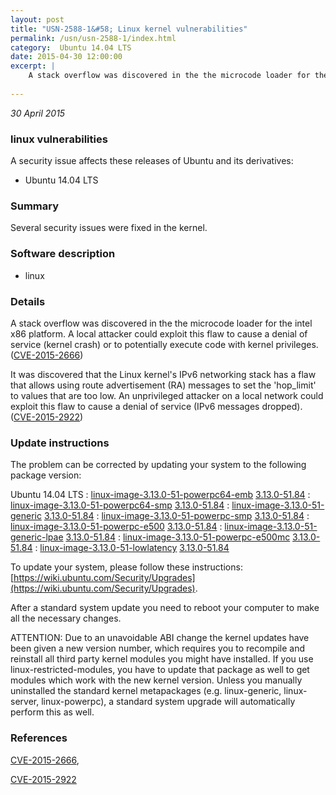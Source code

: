 ```yaml
---
layout: post
title: "USN-2588-1&#58; Linux kernel vulnerabilities"
permalink: /usn/usn-2588-1/index.html
category:  Ubuntu 14.04 LTS
date: 2015-04-30 12:00:00
excerpt: |
    A stack overflow was discovered in the the microcode loader for the intel x86 platform. A local attacker could exploit this flaw to cause a denial of service (kernel crash) or to potentially execute code with kernel privileges. ([CVE-2015-2666](http://people.ubuntu.com/~ubuntu-security/cve/CVE-2015-2666))
    
--- 
```

 
 

*30 April 2015*

### linux vulnerabilities

A security issue affects these releases of Ubuntu and its derivatives:

* Ubuntu 14.04 LTS

### Summary

Several security issues were fixed in the kernel. 

### Software description

* linux 

### Details

A stack overflow was discovered in the the microcode loader for the intel x86 platform. A local attacker could exploit this flaw to cause a denial of service (kernel crash) or to potentially execute code with kernel privileges. ([CVE-2015-2666](http://people.ubuntu.com/~ubuntu-security/cve/CVE-2015-2666))

It was discovered that the Linux kernel&#39;s IPv6 networking stack has a flaw that allows using route advertisement (RA) messages to set the &#39;hop_limit&#39; to values that are too low. An unprivileged attacker on a local network could exploit this flaw to cause a denial of service (IPv6 messages dropped). ([CVE-2015-2922](http://people.ubuntu.com/~ubuntu-security/cve/CVE-2015-2922)) 

### Update instructions

The problem can be corrected by updating your system to the following package version:

Ubuntu 14.04 LTS
 : [linux-image-3.13.0-51-powerpc64-emb](https://launchpad.net/ubuntu/+source/linux) <span> [3.13.0-51.84](https://launchpad.net/ubuntu/+source/linux/3.13.0-51.84) </span> 
 : [linux-image-3.13.0-51-powerpc64-smp](https://launchpad.net/ubuntu/+source/linux) <span> [3.13.0-51.84](https://launchpad.net/ubuntu/+source/linux/3.13.0-51.84) </span> 
 : [linux-image-3.13.0-51-generic](https://launchpad.net/ubuntu/+source/linux) <span> [3.13.0-51.84](https://launchpad.net/ubuntu/+source/linux/3.13.0-51.84) </span> 
 : [linux-image-3.13.0-51-powerpc-smp](https://launchpad.net/ubuntu/+source/linux) <span> [3.13.0-51.84](https://launchpad.net/ubuntu/+source/linux/3.13.0-51.84) </span> 
 : [linux-image-3.13.0-51-powerpc-e500](https://launchpad.net/ubuntu/+source/linux) <span> [3.13.0-51.84](https://launchpad.net/ubuntu/+source/linux/3.13.0-51.84) </span> 
 : [linux-image-3.13.0-51-generic-lpae](https://launchpad.net/ubuntu/+source/linux) <span> [3.13.0-51.84](https://launchpad.net/ubuntu/+source/linux/3.13.0-51.84) </span> 
 : [linux-image-3.13.0-51-powerpc-e500mc](https://launchpad.net/ubuntu/+source/linux) <span> [3.13.0-51.84](https://launchpad.net/ubuntu/+source/linux/3.13.0-51.84) </span> 
 : [linux-image-3.13.0-51-lowlatency](https://launchpad.net/ubuntu/+source/linux) <span> [3.13.0-51.84](https://launchpad.net/ubuntu/+source/linux/3.13.0-51.84) </span> 

To update your system, please follow these instructions: [https://wiki.ubuntu.com/Security/Upgrades](https://wiki.ubuntu.com/Security/Upgrades).

After a standard system update you need to reboot your computer to make all the necessary changes.

ATTENTION: Due to an unavoidable ABI change the kernel updates have been given a new version number, which requires you to recompile and reinstall all third party kernel modules you might have installed. If you use linux-restricted-modules, you have to update that package as well to get modules which work with the new kernel version. Unless you manually uninstalled the standard kernel metapackages (e.g. linux-generic, linux-server, linux-powerpc), a standard system upgrade will automatically perform this as well. 

### References

 
 [CVE-2015-2666](http://people.ubuntu.com/~ubuntu-security/cve/CVE-2015-2666), 

 [CVE-2015-2922](http://people.ubuntu.com/~ubuntu-security/cve/CVE-2015-2922)
 

